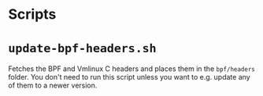 # Scripts

# `update-bpf-headers.sh`

Fetches the BPF and Vmlinux C headers and places them in the `bpf/headers` folder. You don't need
to run this script unless you want to e.g. update any of them to a newer version.

